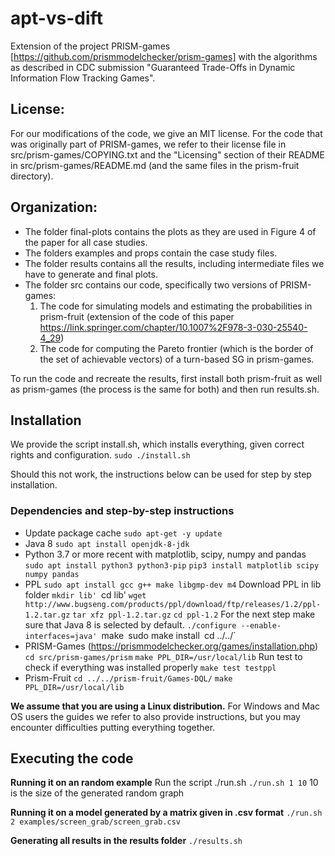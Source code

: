 # apt-vs-dift

Extension of the project PRISM-games [https://github.com/prismmodelchecker/prism-games] with the algorithms as described in CDC submission "Guaranteed Trade-Offs in Dynamic Information Flow Tracking Games".

## License:

For our modifications of the code, we give an MIT license. For the code that was originally part of PRISM-games, we refer to their license file in src/prism-games/COPYING.txt and the "Licensing" section of their README in src/prism-games/README.md (and the same files in the prism-fruit directory).

## Organization:

- The folder final-plots contains the plots as they are used in Figure 4 of the paper for all case studies.
- The folders examples and props contain the case study files.
- The folder results contains all the results, including intermediate files we have to generate and final plots.
- The folder src contains our code, specifically two versions of PRISM-games: 
  1) The code for simulating models and estimating the probabilities in prism-fruit (extension of the code of this paper https://link.springer.com/chapter/10.1007%2F978-3-030-25540-4_29)
  2) The code for computing the Pareto frontier (which is the border of the set of achievable vectors) of a turn-based SG in prism-games.

To run the code and recreate the results, first install both prism-fruit as well as prism-games (the process is the same for both) and then run results.sh.

## Installation
We provide the script install.sh, which installs everything, given correct rights and configuration.
`sudo ./install.sh`

Should this not work, the instructions below can be used for step by step installation.

### Dependencies and step-by-step instructions
- Update package cache
`sudo apt-get -y update`
- Java 8
`sudo apt install openjdk-8-jdk`
- Python 3.7 or more recent with matplotlib, scipy, numpy and pandas
`sudo apt install python3 python3-pip`
`pip3 install matplotlib scipy numpy pandas`
- PPL 
  `sudo apt install gcc g++ make libgmp-dev m4`
  Download PPL in lib folder
  `mkdir lib'
  `cd lib'
  `wget http://www.bugseng.com/products/ppl/download/ftp/releases/1.2/ppl-1.2.tar.gz`
  `tar xfz ppl-1.2.tar.gz`
  `cd ppl-1.2`
  For the next step make sure that Java 8 is selected by default.
  `./configure --enable-interfaces=java'
  `make`
  `sudo make install`
  `cd ../../`
- PRISM-Games (https://prismmodelchecker.org/games/installation.php)
`cd src/prism-games/prism`
`make PPL_DIR=/usr/local/lib`
Run test to check if everything was installed properly
`make test testppl`
- Prism-Fruit
`cd ../../prism-fruit/Games-DQL/`
`make PPL_DIR=/usr/local/lib`

**We assume that you are using a Linux distribution.** For Windows and Mac OS users the guides we refer to also provide instructions, but you may encounter difficulties putting everything together.

## Executing the code

**Running it on an random example**
Run the script ./run.sh
`./run.sh 1 10`
10 is the size of the generated random graph

**Running it on a model generated by a matrix given in .csv format**
`./run.sh 2 examples/screen_grab/screen_grab.csv`

**Generating all results in the results folder**
`./results.sh`
